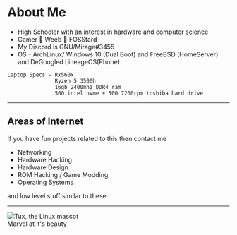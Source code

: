 # About Me
<ul>
<li>High Schooler with an interest in hardware and computer science</li>
<li>Gamer 🤮 Weeb 🤢 FOSStard</li>
<li>My Discord is GNU/Mirage#3455</li>
<li>OS - ArchLinux/ Windows 10 (Dual Boot) and FreeBSD (HomeServer) and DeGoogled LineageOS(Phone)</li>
</ul>

````
Laptop Specs - Rx560x
               Ryzen 5 3500h
               16gb 2400mhz DDR4 ram
               500 intel nvme + 500 7200rpm toshiba hard drive
````
___

## Areas of Internet

If you have fun projects related to this then contact me

- Networking
- Hardware Hacking
- Hardware Design
- ROM Hacking / Game Modding
- Operating Systems

and low level stuff similar to these
___
![Tux, the Linux mascot](https://d33wubrfki0l68.cloudfront.net/e7ed9fe4bafe46e275c807d63591f85f9ab246ba/e2d28/assets/images/tux.png) <br>
Marvel at it's beauty
